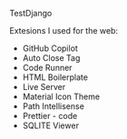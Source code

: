 TestDjango


Extesions I used for the web:

- GitHub Copilot
- Auto Close Tag
- Code Runner
- HTML Boilerplate
- Live Server
- Material Icon Theme
- Path Intellisense
- Prettier - code
- SQLITE Viewer